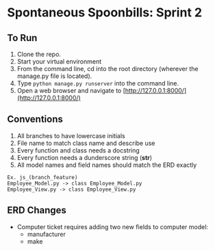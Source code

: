 # Spontaneous Spoonbills: Sprint 2

## To Run

1. Clone the repo.
1. Start your virtual environment
1. From the command line, cd into the root directory (wherever the manage.py file is located).
1. Type ```python manage.py runserver``` into the command line.
1. Open a web browser and navigate to [http://127.0.0.1:8000/](http://127.0.0.1:8000/)

## Conventions

1. All branches to have lowercase initials 
1. File name to match class name and describe use 
1. Every function and class needs a docstring
1. Every function needs a dunderscore string (__str__)
1. All model names and field names should match the ERD exactly

```
Ex. js_(branch_feature)
Employee_Model.py -> class Employee_Model.py
Employee_View.py -> class Employee_View.py
```

## ERD Changes

* Computer ticket requires adding two new fields to computer model:
  * manufacturer
  * make